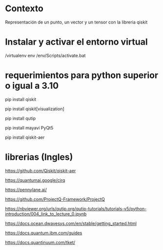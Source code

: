 # Contexto 
Representación de un punto, un vector y un tensor con la libreria qiskit

# Instalar y activar el entorno virtual
/virtualenv env         /env/Scripts/activate.bat

# requerimientos para python superior o igual a 3.10
pip install qiskit

pip install qiskit[visualization]

pip install qutip

pip install mayavi PyQt5

pip install qiskit-aer

# librerias (Ingles)
https://github.com/Qiskit/qiskit-aer

https://quantumai.google/cirq

https://pennylane.ai/

https://github.com/ProjectQ-Framework/ProjectQ

https://nbviewer.org/urls/qutip.org/qutip-tutorials/tutorials-v5/python-introduction/004_link_to_lecture_0.ipynb

https://docs.ocean.dwavesys.com/en/stable/getting_started.html

https://docs.quantum.ibm.com/guides

https://docs.quantinuum.com/tket/




